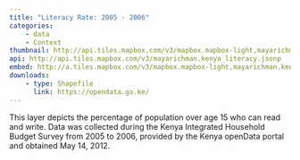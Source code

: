 ```yaml
---
title: "Literacy Rate: 2005 - 2006"
categories: 
    - data
    - Context
thumbnail: http://api.tiles.mapbox.com/v3/mapbox.mapbox-light,mayarichman.kenya_literacy_/7/77/63.png128
api: http://api.tiles.mapbox.com/v3/mayarichman.kenya_literacy.jsonp
embed: http://a.tiles.mapbox.com/v3/mapbox.mapbox-light,mayarichman.kenya_literacy.html#6/-0.1318/37.0899
downloads:
    - type: Shapefile
      link: https://opendata.go.ke/
---
```

<p>This layer depicts the percentage of population over age 15 who can read and write. Data was collected during the Kenya Integrated Household Budget Survey from 2005 to 2006, provided by the Kenya openData portal and obtained May 14, 2012.</p>

